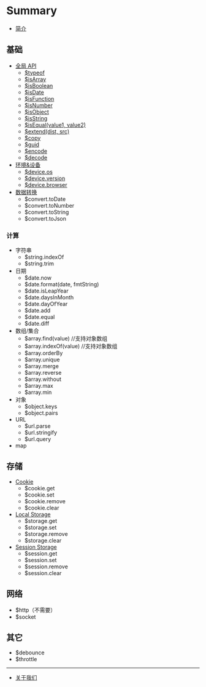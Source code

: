# Summary

* [简介](README.md)

## 基础
* [全局 API](utils.md)
    * [$typeof](utils.md#typeof)
    * [$isArray](utils.md#isArray)
    * [$isBoolean](utils.md#isBoolean)
    * [$isDate](utils.md#isDate)
    * [$isFunction](utils.md#isFunction)
    * [$isNumber](utils.md#isNumber)
    * [$isObject](utils.md#isObject)
    * [$isString](utils.md#isString)
    * [$isEqual(value1, value2)](utils.md#isEqual)
    * [$extend(dist, src)](utils.md#extend)
    * [$copy](utils.md#copy)
    * [$guid](utils.md)
    * [$encode](utils.md#encode)
    * [$decode](utils.md#decode)
* [环境&设备](device.md)
    * [$device.os](device.md#os)
    * [$device.version](device.md#version)
    * [$device.browser](device.md#browser)
* [数据转换](utils.md)
    * $convert.toDate
    * $convert.toNumber
    * $convert.toString
    * $convert.toJson
    
### 计算
* 字符串
    * $string.indexOf
    * $string.trim
* 日期
    * $date.now
    * $date.format(date, fmtString)
    * $date.isLeapYear
    * $date.daysInMonth
    * $date.dayOfYear
    * $date.add
    * $date.equal
    * $date.diff
* 数组/集合
    * $array.find(value) //支持对象数组
    * $array.indexOf(value) //支持对象数组
    * $array.orderBy
    * $array.unique
    * $array.merge
    * $array.reverse
    * $array.without
    * $array.max
    * $array.min
* 对象
    * $object.keys
    * $object.pairs
* URL
    * $url.parse
    * $url.stringify
    * $url.query
* map

## 存储
* [Cookie](storage.md#cookie)
    * $cookie.get
    * $cookie.set
    * $cookie.remove
    * $cookie.clear
* [Local Storage](storage.md#localstorage)
    * $storage.get
    * $storage.set
    * $storage.remove
    * $storage.clear
* [Session Storage](storage.md#sessionstorage)
    * $session.get
    * $session.set
    * $session.remove
    * $session.clear

## 网络
* $http（不需要）
* $socket

## 其它
* $debounce
* $throttle

----

* [关于我们](about-us.md)